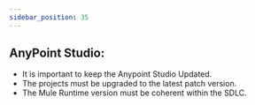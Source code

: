 ```yaml
---
sidebar_position: 35
---
```


## AnyPoint Studio:

- It is important to keep the Anypoint Studio Updated.
- The projects must be upgraded to the  latest patch version.
- The Mule Runtime version  must be coherent within the SDLC.
